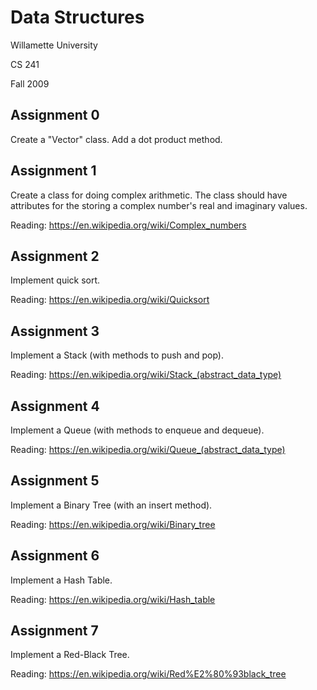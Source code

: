 # Data Structures

Willamette University

CS 241

Fall 2009

## Assignment 0

Create a "Vector" class.  Add a dot product method.

## Assignment 1

Create a class for doing complex arithmetic.  The class should have attributes for the storing a complex number's real and imaginary values.

Reading: https://en.wikipedia.org/wiki/Complex_numbers

## Assignment 2

Implement quick sort.

Reading: https://en.wikipedia.org/wiki/Quicksort

## Assignment 3

Implement a Stack (with methods to push and pop).

Reading: https://en.wikipedia.org/wiki/Stack_(abstract_data_type)

## Assignment 4

Implement a Queue (with methods to enqueue and dequeue).

Reading: https://en.wikipedia.org/wiki/Queue_(abstract_data_type)

## Assignment 5

Implement a Binary Tree (with an insert method).

Reading: https://en.wikipedia.org/wiki/Binary_tree

## Assignment 6

Implement a Hash Table.

Reading: https://en.wikipedia.org/wiki/Hash_table

## Assignment 7

Implement a Red-Black Tree.

Reading: https://en.wikipedia.org/wiki/Red%E2%80%93black_tree

